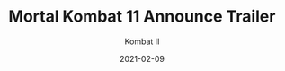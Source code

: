 ---
template: SingleProject
year: 2020 
title: Mortal Kombat 11 Announce Trailer
subtitle: Kombat II
description: Lorem ipsum dolor sit amet, consectetur adipiscing elit. Quisque cursus justo sit amet sodales posuere. Duis at nulla rutrum, efficitur turpis sed, vestibulum magna. Nullam quis ultrices dolor. Nam semper faucibus feugiat.
subDescription: Lorem ipsum dolor sit amet, consectetur adipiscing elit. Quisque cursus justo sit amet sodales posuere. Duis at nulla rutrum, efficitur turpis sed, vestibulum magna. Nullam quis ultrices dolor. Nam semper faucibus feugiat.
hashtags: '#vfx #animation'
projectCategory: trailer
allProjectImageLarge: true
trailer: https://res.cloudinary.com/dhuii7xg2/video/upload/q_auto/v1612190602/projects/mortal%20kombat%20II/1174869597_fxqomc.mp4
homePageFeaturedImage: https://res.cloudinary.com/dhuii7xg2/image/upload/c_scale,f_auto,q_auto,w_auto/v1611852659/projects/mortal%20kombat%20II/home-banner-img_nnznem.png
homePageProjectImage:  https://res.cloudinary.com/dhuii7xg2/image/upload/c_scale,f_auto,q_auto,w_auto/v1613490198/projects/mortal%20kombat%20II/mortal-kombat_wvivcl.jp2
allProjectImage: https://res.cloudinary.com/dhuii7xg2/image/upload/c_scale,f_auto,q_auto,w_auto/v1612161199/projects/mortal%20kombat%20II/MK-Background_1_wsbjse.png
featuredImage: >-
    https://res.cloudinary.com/dhuii7xg2/image/upload/c_scale,f_auto,q_auto,w_auto/v1611852659/projects/mortal%20kombat%20II/home-banner-img_nnznem.png

isSliderImage: false
sliderImageOrder: 0
allProjectOrder: 9

team: 
  director: "Name Lastname"
  studio: Netflix
  producer: Name Lastname
  artDirector: Name Lastname

meta:
  canonicalLink: ''
  description: test meta description
  noindex: false
  title: test meta title
isFeatured: false
date: '2021-02-09'
type: VR Experience
release: 12/2020
studio: Warner Bros
gallery:
  - image: https://res.cloudinary.com/dhuii7xg2/image/upload/c_scale,f_auto,q_auto,w_auto/v1612252977/projects/mortal%20kombat%20II/gallery/64a28c25e19874be05e7c1926340f999_tacwv2.jpg
    alt: mortal kombat
    title: "mortal kombat"
  - image: https://res.cloudinary.com/dhuii7xg2/image/upload/c_scale,f_auto,q_auto,w_auto/v1612252972/projects/mortal%20kombat%20II/gallery/ultimate-bg-m_xmcb1y.jpg
    alt: mortal kombat
    title: mortal kombat
process:
  - image: https://res.cloudinary.com/dhuii7xg2/image/upload/c_scale,f_auto,q_auto,w_auto/v1612253016/projects/mortal%20kombat%20II/process/Ra_udxgpn.png
    alt: mortal kombat
    title: "front"
  - image: https://res.cloudinary.com/dhuii7xg2/image/upload/c_scale,f_auto,q_auto,w_auto/v1612253009/projects/mortal%20kombat%20II/process/RaidenMKXrender_d4gfir.png
    alt: mortal kombat
    title: "back"

---